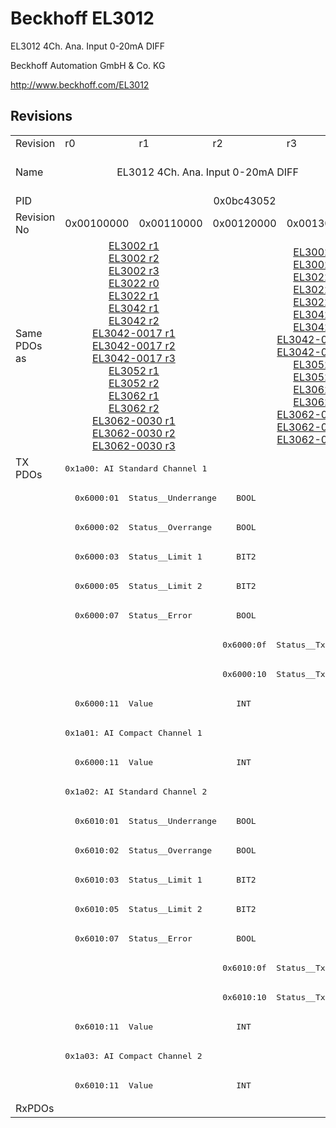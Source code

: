 # Beckhoff EL3012

EL3012 4Ch. Ana. Input 0-20mA DIFF

Beckhoff Automation GmbH & Co. KG

http://www.beckhoff.com/EL3012

## Revisions
<table>
<tr >
<td>Revision</td>
<td>r0</td>
<td>r1</td>
<td>r2</td>
<td>r3</td>
<td>r4</td>
</tr>
<tr >
<td>Name</td>
<td colspan=4 align="center">EL3012 4Ch. Ana. Input 0-20mA DIFF</td>
<td>EL3012 2Ch. Ana. Input 0-20mA DIFF</td>
</tr>
<tr >
<td>PID</td>
<td colspan=5 align="center">0x0bc43052</td>
</tr>
<tr >
<td>Revision No</td>
<td>0x00100000</td>
<td>0x00110000</td>
<td>0x00120000</td>
<td>0x00130000</td>
<td>0x00140000</td>
</tr>
<tr >
<td>Same PDOs as</td>
<td colspan=2 align="center"><a href="EL3002">EL3002 r1</a><br/><a href="EL3002">EL3002 r2</a><br/><a href="EL3002">EL3002 r3</a><br/><a href="EL3022">EL3022 r0</a><br/><a href="EL3022">EL3022 r1</a><br/><a href="EL3042">EL3042 r1</a><br/><a href="EL3042">EL3042 r2</a><br/><a href="EL3042-0017">EL3042-0017 r1</a><br/><a href="EL3042-0017">EL3042-0017 r2</a><br/><a href="EL3042-0017">EL3042-0017 r3</a><br/><a href="EL3052">EL3052 r1</a><br/><a href="EL3052">EL3052 r2</a><br/><a href="EL3062">EL3062 r1</a><br/><a href="EL3062">EL3062 r2</a><br/><a href="EL3062-0030">EL3062-0030 r1</a><br/><a href="EL3062-0030">EL3062-0030 r2</a><br/><a href="EL3062-0030">EL3062-0030 r3</a></td>
<td colspan=3 align="center"><a href="EL3002">EL3002 r4</a><br/><a href="EL3002">EL3002 r5</a><br/><a href="EL3022">EL3022 r2</a><br/><a href="EL3022">EL3022 r3</a><br/><a href="EL3022">EL3022 r4</a><br/><a href="EL3042">EL3042 r3</a><br/><a href="EL3042">EL3042 r4</a><br/><a href="EL3042-0017">EL3042-0017 r4</a><br/><a href="EL3042-0017">EL3042-0017 r5</a><br/><a href="EL3052">EL3052 r3</a><br/><a href="EL3052">EL3052 r4</a><br/><a href="EL3062">EL3062 r3</a><br/><a href="EL3062">EL3062 r4</a><br/><a href="EL3062-0015">EL3062-0015 r0</a><br/><a href="EL3062-0030">EL3062-0030 r4</a><br/><a href="EL3062-0030">EL3062-0030 r5</a></td>
</tr>
<tr class="txpdo pdosection">
<td rowspan=22 valign=top>TX PDOs</td>
<td colspan=5 align="left"><pre>0x1a00: AI Standard Channel 1</pre></td>
<td></td>
</tr>
<tr class="txpdo">
<td colspan=5 align="left"><pre>  0x6000:01  Status__Underrange    BOOL</pre></td>
</tr>
<tr class="txpdo">
<td colspan=5 align="left"><pre>  0x6000:02  Status__Overrange     BOOL</pre></td>
</tr>
<tr class="txpdo">
<td colspan=5 align="left"><pre>  0x6000:03  Status__Limit 1       BIT2</pre></td>
</tr>
<tr class="txpdo">
<td colspan=5 align="left"><pre>  0x6000:05  Status__Limit 2       BIT2</pre></td>
</tr>
<tr class="txpdo">
<td colspan=5 align="left"><pre>  0x6000:07  Status__Error         BOOL</pre></td>
</tr>
<tr class="txpdo">
<td colspan=2 align="left"></td>
<td colspan=3 align="left"><pre>  0x6000:0f  Status__TxPDO State   BOOL</pre></td>
</tr>
<tr class="txpdo">
<td colspan=2 align="left"></td>
<td colspan=3 align="left"><pre>  0x6000:10  Status__TxPDO Toggle  BOOL</pre></td>
</tr>
<tr class="txpdo">
<td colspan=5 align="left"><pre>  0x6000:11  Value                 INT</pre></td>
</tr>
<tr class="txpdo pdosection">
<td colspan=5 align="left"><pre>0x1a01: AI Compact Channel 1</pre></td>
</tr>
<tr class="txpdo">
<td colspan=5 align="left"><pre>  0x6000:11  Value                 INT</pre></td>
</tr>
<tr class="txpdo pdosection">
<td colspan=5 align="left"><pre>0x1a02: AI Standard Channel 2</pre></td>
</tr>
<tr class="txpdo">
<td colspan=5 align="left"><pre>  0x6010:01  Status__Underrange    BOOL</pre></td>
</tr>
<tr class="txpdo">
<td colspan=5 align="left"><pre>  0x6010:02  Status__Overrange     BOOL</pre></td>
</tr>
<tr class="txpdo">
<td colspan=5 align="left"><pre>  0x6010:03  Status__Limit 1       BIT2</pre></td>
</tr>
<tr class="txpdo">
<td colspan=5 align="left"><pre>  0x6010:05  Status__Limit 2       BIT2</pre></td>
</tr>
<tr class="txpdo">
<td colspan=5 align="left"><pre>  0x6010:07  Status__Error         BOOL</pre></td>
</tr>
<tr class="txpdo">
<td colspan=2 align="left"></td>
<td colspan=3 align="left"><pre>  0x6010:0f  Status__TxPDO State   BOOL</pre></td>
</tr>
<tr class="txpdo">
<td colspan=2 align="left"></td>
<td colspan=3 align="left"><pre>  0x6010:10  Status__TxPDO Toggle  BOOL</pre></td>
</tr>
<tr class="txpdo">
<td colspan=5 align="left"><pre>  0x6010:11  Value                 INT</pre></td>
</tr>
<tr class="txpdo pdosection">
<td colspan=5 align="left"><pre>0x1a03: AI Compact Channel 2</pre></td>
</tr>
<tr class="txpdo">
<td colspan=5 align="left"><pre>  0x6010:11  Value                 INT</pre></td>
</tr>
<tr >
<td>RxPDOs</td>
<td colspan=5 align="left"></td>
</tr>
</table>
